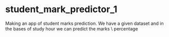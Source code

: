 # student_mark_predictor_1
Making an app of student marks prediction. We have a given dataset and in the bases of  study hour we can predict the marks \ percentage

